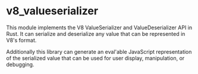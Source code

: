 # v8_valueserializer

This module implements the V8 ValueSerializer and ValueDeserializer API in Rust.
It can serialize and deserialize any value that can be represented in V8's
format.

Additionally this library can generate an eval'able JavaScript representation of
the serialized value that can be used for user display, manipulation, or
debugging.
